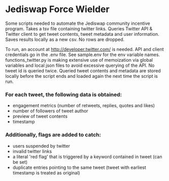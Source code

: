 # Jediswap Force Wielder

Some scripts needed to automate the Jediswap community incentive program.
Takes a tsv file containing twitter links. Queries Twitter API & Twitter
client to get tweet contents, tweet metadata and user information. Saves
results locally as a new csv. No rows are dropped.

To run, an account at http://developer.twitter.com/ is needed. API and client
credentials go in the .env file. See sample.env for the env variable names.
functions_twitter.py is making extensive use of memoization via global variables
and local json files to avoid excessive querying of the API. No tweet id is
queried twice. Queried tweet contents and metadata are stored locally before the
script ends and loaded again the next time the script is run.

### For each tweet, the following data is obtained:
- engagement metrics (number of retweets, replies, quotes and likes)
- number of followers of tweet author
- preview of tweet contents
- timestamp

### Additionally, flags are added to catch:
- users suspended by twitter
- invalid twitter links
- a literal 'red flag' that is triggered by a keyword contained in tweet (can be set)
- duplicate entries pointing to the same tweet (tweet with earliest timestamp is treated as original)
